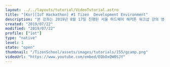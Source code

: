 ```yaml
---
layout: ../../layouts/tutorial/VideoTutorial.astro
title: "[Kor][IoT Hackathon] #1 Tizen  Development Environment"
description: "본 강좌는 2019년 8월 17일 진행된 서울 하드웨어 해커톤 워크샵 강의 영상입니다. 해당 강좌는 https://samsung.github.io/TizenSchool/tutorial/149 에서 확인이 가능합니다."
created: "2019/07/22"
modified: "2019/07/22"
profile: ["iot"]
type: "native"
level: 1
state: "open"
thumbnail: "/TizenSchool/assets/images/tutorials/155/gcamp.png"
videoUrl: "https://www.youtube.com/embed/EQbOxQW0SJY"
---
```

